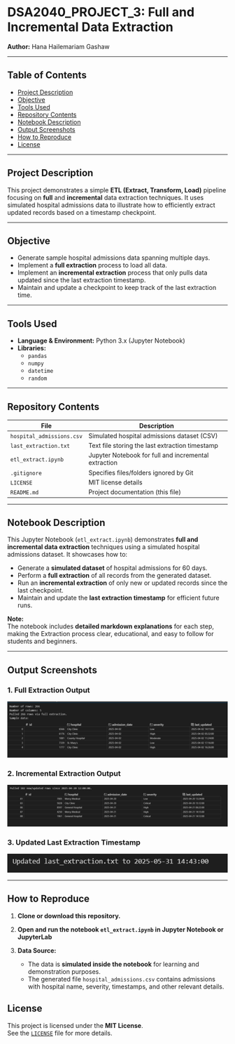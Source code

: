 # DSA2040_PROJECT_3: Full and Incremental Data Extraction

**Author:** Hana Hailemariam Gashaw

---

## Table of Contents
- [Project Description](#project-description)  
- [Objective](#objective)  
- [Tools Used](#tools-used)  
- [Repository Contents](#repository-contents)  
- [Notebook Description](#notebook-description)  
- [Output Screenshots](#output-screenshots)  
- [How to Reproduce](#how-to-reproduce)   
- [License](#license)  

---

## Project Description

This project demonstrates a simple **ETL (Extract, Transform, Load)** pipeline focusing on **full** and **incremental** data extraction techniques. It uses simulated hospital admissions data to illustrate how to efficiently extract updated records based on a timestamp checkpoint.

---

## Objective

- Generate sample hospital admissions data spanning multiple days.
- Implement a **full extraction** process to load all data.
- Implement an **incremental extraction** process that only pulls data updated since the last extraction timestamp.
- Maintain and update a checkpoint to keep track of the last extraction time.

---

## Tools Used

- **Language & Environment:** Python 3.x (Jupyter Notebook)  
- **Libraries:**  
  - `pandas`  
  - `numpy`  
  - `datetime`  
  - `random`  

---

## Repository Contents

| File                      | Description                                               |
|---------------------------|-----------------------------------------------------------|
| `hospital_admissions.csv` | Simulated hospital admissions dataset (CSV)               |
| `last_extraction.txt`     | Text file storing the last extraction timestamp           |
| `etl_extract.ipynb`       | Jupyter Notebook for full and incremental extraction      |
| `.gitignore`              | Specifies files/folders ignored by Git                    |
| `LICENSE`                 | MIT license details                                       |
| `README.md`               | Project documentation (this file)                         |

---

## Notebook Description

This Jupyter Notebook (`etl_extract.ipynb`) demonstrates **full and incremental data extraction** techniques using a simulated hospital admissions dataset. It showcases how to:
- Generate a **simulated dataset** of hospital admissions for 60 days.
- Perform a **full extraction** of all records from the generated dataset.
- Run an **incremental extraction** of only new or updated records since the last checkpoint.
- Maintain and update the **last extraction timestamp** for efficient future runs.

**Note:**  
The notebook includes **detailed markdown explanations** for each step, making the Extraction process clear, educational, and easy to follow for students and beginners.

---

## Output Screenshots

### 1. Full Extraction Output
![Full Extraction](Output_Screenshoots/Full_Extraction.jpg)

### 2. Incremental Extraction Output
![Incremental Extraction](Output_Screenshoots/Incremental_Extraction.jpg)

### 3. Updated Last Extraction Timestamp
![Updated Last Extraction](Output_Screenshoots/Updated_last_extraction.jpg)

---

## How to Reproduce

1. **Clone or download this repository.**

2. **Open and run the notebook `etl_extract.ipynb` in Jupyter Notebook or JupyterLab**

3. **Data Source:**

   - The data is **simulated inside the notebook** for learning and demonstration purposes.
   - The generated file `hospital_admissions.csv` contains admissions with hospital name, severity, timestamps, and other relevant details.


## License

This project is licensed under the **MIT License**.  
See the [`LICENSE`](LICENSE) file for more details.
